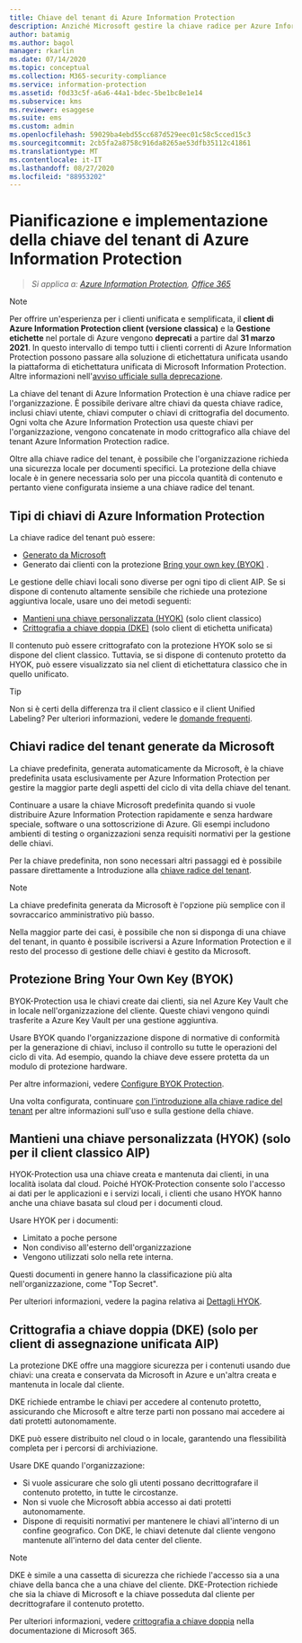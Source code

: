 ```yaml
---
title: Chiave del tenant di Azure Information Protection
description: Anziché Microsoft gestire la chiave radice per Azure Information Protection, è possibile creare e gestire questa chiave (denominata "Bring your own key" o BYOK) per il tenant, per conformarsi a normative specifiche.
author: batamig
ms.author: bagol
manager: rkarlin
ms.date: 07/14/2020
ms.topic: conceptual
ms.collection: M365-security-compliance
ms.service: information-protection
ms.assetid: f0d33c5f-a6a6-44a1-bdec-5be1bc8e1e14
ms.subservice: kms
ms.reviewer: esaggese
ms.suite: ems
ms.custom: admin
ms.openlocfilehash: 59029ba4ebd55cc687d529eec01c58c5cced15c3
ms.sourcegitcommit: 2cb5fa2a8758c916da8265ae53dfb35112c41861
ms.translationtype: MT
ms.contentlocale: it-IT
ms.lasthandoff: 08/27/2020
ms.locfileid: "88953202"
---
```

# <a name="planning-and-implementing-your-azure-information-protection-tenant-key"></a>Pianificazione e implementazione della chiave del tenant di Azure Information Protection

>*Si applica a: [Azure Information Protection](https://azure.microsoft.com/pricing/details/information-protection), [Office 365](https://download.microsoft.com/download/E/C/F/ECF42E71-4EC0-48FF-AA00-577AC14D5B5C/Azure_Information_Protection_licensing_datasheet_EN-US.pdf)*

>[!NOTE] 
> Per offrire un'esperienza per i clienti unificata e semplificata, il **client di Azure Information Protection client (versione classica)** e la **Gestione etichette** nel portale di Azure vengono **deprecati** a partire dal **31 marzo 2021**. In questo intervallo di tempo tutti i clienti correnti di Azure Information Protection possono passare alla soluzione di etichettatura unificata usando la piattaforma di etichettatura unificata di Microsoft Information Protection. Altre informazioni nell'[avviso ufficiale sulla deprecazione](https://aka.ms/aipclassicsunset).

La chiave del tenant di Azure Information Protection è una chiave radice per l'organizzazione. È possibile derivare altre chiavi da questa chiave radice, inclusi chiavi utente, chiavi computer o chiavi di crittografia del documento. Ogni volta che Azure Information Protection usa queste chiavi per l'organizzazione, vengono concatenate in modo crittografico alla chiave del tenant Azure Information Protection radice.

Oltre alla chiave radice del tenant, è possibile che l'organizzazione richieda una sicurezza locale per documenti specifici. La protezione della chiave locale è in genere necessaria solo per una piccola quantità di contenuto e pertanto viene configurata insieme a una chiave radice del tenant.

## <a name="azure-information-protection-key-types"></a>Tipi di chiavi di Azure Information Protection

La chiave radice del tenant può essere:

- [Generato da Microsoft](#tenant-root-keys-generated-by-microsoft)
- Generato dai clienti con la protezione [Bring your own key (BYOK)](#bring-your-own-key-byok-protection) .

Le gestione delle chiavi locali sono diverse per ogni tipo di client AIP. Se si dispone di contenuto altamente sensibile che richiede una protezione aggiuntiva locale, usare uno dei metodi seguenti:

- [Mantieni una chiave personalizzata (HYOK)](#hold-your-own-key-hyok-aip-classic-client-only) (solo client classico)
- [Crittografia a chiave doppia (DKE)](#double-key-encryption-dke-aip-unified-labeling-client-only) (solo client di etichetta unificata)

Il contenuto può essere crittografato con la protezione HYOK solo se si dispone del client classico. Tuttavia, se si dispone di contenuto protetto da HYOK, può essere visualizzato sia nel client di etichettatura classico che in quello unificato. 

> [!TIP]
> Non si è certi della differenza tra il client classico e il client Unified Labeling? Per ulteriori informazioni, vedere le [domande frequenti](faqs.md#whats-the-difference-between-the-azure-information-protection-classic-and-unified-labeling-clients).
>

## <a name="tenant-root-keys-generated-by-microsoft"></a>Chiavi radice del tenant generate da Microsoft

La chiave predefinita, generata automaticamente da Microsoft, è la chiave predefinita usata esclusivamente per Azure Information Protection per gestire la maggior parte degli aspetti del ciclo di vita della chiave del tenant.

Continuare a usare la chiave Microsoft predefinita quando si vuole distribuire Azure Information Protection rapidamente e senza hardware speciale, software o una sottoscrizione di Azure. Gli esempi includono ambienti di testing o organizzazioni senza requisiti normativi per la gestione delle chiavi.

Per la chiave predefinita, non sono necessari altri passaggi ed è possibile passare direttamente a Introduzione alla [chiave radice del tenant](get-started-tenant-root-keys.md).

> [!NOTE]
> La chiave predefinita generata da Microsoft è l'opzione più semplice con il sovraccarico amministrativo più basso.
>
> Nella maggior parte dei casi, è possibile che non si disponga di una chiave del tenant, in quanto è possibile iscriversi a Azure Information Protection e il resto del processo di gestione delle chiavi è gestito da Microsoft.

## <a name="bring-your-own-key-byok-protection"></a>Protezione Bring Your Own Key (BYOK)

BYOK-Protection usa le chiavi create dai clienti, sia nel Azure Key Vault che in locale nell'organizzazione del cliente. Queste chiavi vengono quindi trasferite a Azure Key Vault per una gestione aggiuntiva.

Usare BYOK quando l'organizzazione dispone di normative di conformità per la generazione di chiavi, incluso il controllo su tutte le operazioni del ciclo di vita. Ad esempio, quando la chiave deve essere protetta da un modulo di protezione hardware.

Per altre informazioni, vedere [Configure BYOK Protection](byok-price-restrictions.md). 

Una volta configurata, continuare [con l'introduzione alla chiave radice del tenant](get-started-tenant-root-keys.md) per altre informazioni sull'uso e sulla gestione della chiave.

## <a name="hold-your-own-key-hyok-aip-classic-client-only"></a>Mantieni una chiave personalizzata (HYOK) (solo per il client classico AIP)

HYOK-Protection usa una chiave creata e mantenuta dai clienti, in una località isolata dal cloud. Poiché HYOK-Protection consente solo l'accesso ai dati per le applicazioni e i servizi locali, i clienti che usano HYOK hanno anche una chiave basata sul cloud per i documenti cloud.

Usare HYOK per i documenti:

- Limitato a poche persone
- Non condiviso all'esterno dell'organizzazione
- Vengono utilizzati solo nella rete interna.

Questi documenti in genere hanno la classificazione più alta nell'organizzazione, come "Top Secret".

Per ulteriori informazioni, vedere la pagina relativa ai [Dettagli HYOK](configure-adrms-restrictions.md).

## <a name="double-key-encryption-dke-aip-unified-labeling-client-only"></a>Crittografia a chiave doppia (DKE) (solo per client di assegnazione unificata AIP)

La protezione DKE offre una maggiore sicurezza per i contenuti usando due chiavi: una creata e conservata da Microsoft in Azure e un'altra creata e mantenuta in locale dal cliente.

DKE richiede entrambe le chiavi per accedere al contenuto protetto, assicurando che Microsoft e altre terze parti non possano mai accedere ai dati protetti autonomamente.

DKE può essere distribuito nel cloud o in locale, garantendo una flessibilità completa per i percorsi di archiviazione.

Usare DKE quando l'organizzazione:

- Si vuole assicurare che solo gli utenti possano decrittografare il contenuto protetto, in tutte le circostanze.
- Non si vuole che Microsoft abbia accesso ai dati protetti autonomamente.
- Dispone di requisiti normativi per mantenere le chiavi all'interno di un confine geografico. Con DKE, le chiavi detenute dal cliente vengono mantenute all'interno del data center del cliente.

> [!NOTE]
> DKE è simile a una cassetta di sicurezza che richiede l'accesso sia a una chiave della banca che a una chiave del cliente.
> DKE-Protection richiede che sia la chiave di Microsoft e la chiave posseduta dal cliente per decrittografare il contenuto protetto.

Per ulteriori informazioni, vedere [crittografia a chiave doppia](https://docs.microsoft.com/microsoft-365/compliance/double-key-encryption) nella documentazione di Microsoft 365. 
